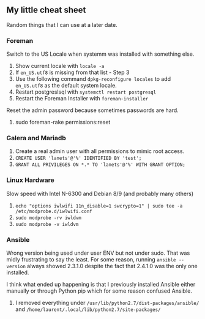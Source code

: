 ## My little cheat sheet

Random things that I can use at a later date.

### Foreman

Switch to the US Locale when systemm was installed with something else.
1. Show current locale with ```locale -a```
2. If ```en_US.utf8``` is missing from that list - Step 3
3. Use the following command ```dpkg-reconfigure locales``` to add ```en_US.utf8``` as the default system locale.
4. Restart postgreslsql with ```systemctl restart postgresql```
5. Restart the Foreman Installer with ```foreman-installer```

Reset the admin password because sometimes passwords are hard.
1. sudo foreman-rake permissions:reset

### Galera and Mariadb
1. Create a real admin user with all permissions to mimic root access.
2. ```CREATE USER 'lanets'@'%' IDENTIFIED BY 'test'; ```
3. ```GRANT ALL PRIVILEGES ON *.* TO 'lanets'@'%' WITH GRANT OPTION;```


### Linux Hardware
Slow speed with Intel N-6300 and Debian 8/9 (and probably many others)
1. ```echo "options iwlwifi 11n_disable=1 swcrypto=1" | sudo tee -a /etc/modprobe.d/iwlwifi.conf```
2. ```sudo modprobe -rv iwldvm```
3. ```sudo modprobe -v iwldvm```

### Ansible
Wrong version being used under user ENV but not under sudo. That was midly frustrating to say the least. For some reason, running ```ansible --version``` always showed 2.3.1.0 despite the fact that 2.4.1.0 was the only one installed.

I think what ended up happening is that I previously installed Ansible either manually or through Python pip which for some reason confused Ansible.
1. I removed everything under ```/usr/lib/python2.7/dist-packages/ansible/``` and ```/home/laurent/.local/lib/python2.7/site-packages/```
